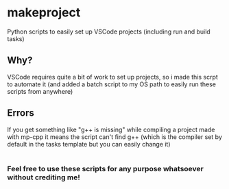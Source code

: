 # makeproject
Python scripts to easily set up VSCode projects (including run and build tasks)

## Why?
VSCode requires quite a bit of work to set up projects, so i made this scrpt to automate it (and added a batch script to my OS path to easily run these scripts from anywhere)

## Errors
If you get something like "g++ is missing" while compiling a project made with mp-cpp it means the script can't find g++ (which is the compiler set by default in the tasks template but you can easily change it)
<br><br>

### Feel free to use these scripts for any purpose whatsoever without crediting me!
